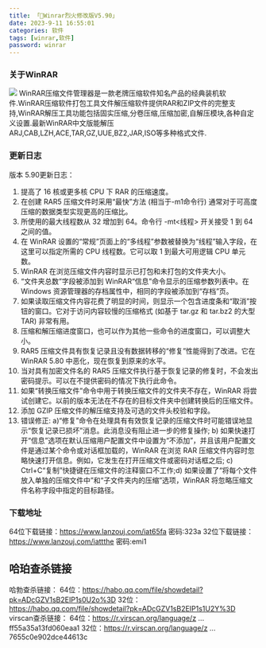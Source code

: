 ```yaml
---
title: 「🎃Winrar烈火修改版V5.90」
date: 2023-9-11 16:55:01
categories: 软件
tags: [winrar,软件]
password: winrar
---
```


### 关于WinRAR
![](https://pic.anxz.com/d/file/20190430/511e7df4eebb6d4c04230b5855ba3d69.jpg)
WinRAR压缩文件管理器是一款老牌压缩软件知名产品的经典装机软件.WinRAR压缩软件打包工具文件解压缩软件提供RAR和ZIP文件的完整支持,WinRAR解压工具功能包括固实压缩,分卷压缩,压缩加密,自解压模块,各种自定义设置.最新WinRAR中文版能解压ARJ,CAB,LZH,ACE,TAR,GZ,UUE,BZ2,JAR,ISO等多种格式文件.

### 更新日志
版本 5.90更新日志：
1. 提高了 16 核或更多核 CPU 下 RAR 的压缩速度。
2. 在创建 RAR5 压缩文件时采用“最快”方法 (相当于-m1命令行) 通常对于可高度压缩的数据类型实现更高的压缩比。
3. 所使用的最大线程数从 32 增加到 64。命令行 -mt<线程> 开关接受 1 到 64 之间的值。
4. 在 WinRAR 设置的“常规”页面上的“多线程”参数被替换为“线程”输入字段，在这里可以指定所需的 CPU 线程数。它可以取 1 到最大可用逻辑 CPU 单元数。
5. WinRAR 在浏览压缩文件内容时显示已打包和未打包的文件夹大小。
6. “文件夹总数”字段被添加到 WinRAR“信息”命令显示的压缩参数列表中。在 Windows 资源管理器的存档属性中，相同的字段被添加到“存档”页。
7. 如果读取压缩文件内容花费了明显的时间，则显示一个包含进度条和“取消”按钮的窗口。它对于访问内容较慢的压缩格式 (如基于 tar.gz 和 tar.bz2 的大型 TAR) 非常有用。
8. 压缩和解压缩进度窗口，也可以作为其他一些命令的进度窗口，可以调整大小。
9. RAR5 压缩文件具有恢复记录且没有数据转移的“修复”性能得到了改进。它在 WinRAR 5.80 中恶化，现在恢复到原来的水平。
10. 当对具有加密文件名的 RAR5 压缩文件执行基于恢复记录的修复时，不会发出密码提示。可以在不提供密码的情况下执行此命令。
11. 如果“转换压缩文件”命令中用于转换压缩文件的文件夹不存在，WinRAR 将尝试创建它。以前的版本无法在不存在的目标文件夹中创建转换后的压缩文件。
12. 添加 GZIP 压缩文件的解压缩支持及可选的文件头校验和字段。
13. 错误修正:
    a)“修复”命令在处理具有有效恢复记录的压缩文件时可能错误地显示“恢复记录已损坏”消息。此消息没有阻止进一步的修复操作;
    b) 如果快速打开“信息”选项在默认压缩用户配置文件中设置为“不添加”，并且该用户配置文件是通过某个命令或对话框加载的，WinRAR 在浏览 RAR 压缩文件内容时忽略快速打开信息。例如，它发生在打开压缩文件或密码对话框之后;
    c) Ctrl+C“复制”快捷键在压缩文件的注释窗口不工作;d) 如果设置了“将每个文件放入单独的压缩文件中”和“子文件夹内的压缩”选项，WinRAR 将忽略压缩文件名称字段中指定的目标路径。

### 下载地址
64位下载链接：https://www.lanzouj.com/iat65fa 密码:323a
32位下载链接：https://www.lanzouj.com/iattthe 密码:emi1   

## 哈珀查杀链接
哈勃查杀链接：
       64位：https://habo.qq.com/file/showdetail?pk=ADcGZV1sB2EIP1s0U2o%3D
       32位：https://habo.qq.com/file/showdetail?pk=ADcGZV1sB2EIP1s1U2Y%3D
virscan查杀链接：
       64位：https://r.virscan.org/language/z ... ff55a35a13fd060eaa1
       32位：https://r.virscan.org/language/z ... 7655c0e902dce44613c